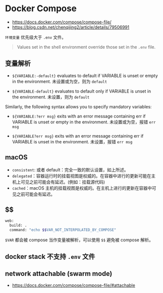 # Docker Compose

* https://docs.docker.com/compose/compose-file/
* https://blog.csdn.net/chenqijing2/article/details/79506991

`环境变量` 优先级大于 `.env` 文件。

> Values set in the shell environment override those set in the `.env` file.

## 变量解析

* `${VARIABLE:-default}` evaluates to default if VARIABLE is unset or empty in the environment. 未设置或为空，则为 `default`

* `${VARIABLE-default}` evaluates to default only if VARIABLE is unset in the environment. 未设置，则为 `default`

Similarly, the following syntax allows you to specify mandatory variables:

* `${VARIABLE:?err msg}` exits with an error message containing err if VARIABLE is unset or empty in the environment. 未设置或为空，报错 `err msg`

* `${VARIABLE?err msg}` exits with an error message containing err if VARIABLE is unset in the environment. 未设置，报错 `err msg`

## macOS

* `consistent`: 或者 default：完全一致的默认设置，如上所述。
* `delegated`：容器运行时的挂载视图是权威的。在容器中进行的更新可能在主机上可见之前可能会有延迟。(例如：挂载源代码)
* `cached`：macOS 主机的挂载视图是权威的。在主机上进行的更新在容器中可见之前可能会有延迟。

## $$

```bash
web:
  build: .
  command: "echo $$VAR_NOT_INTERPOLATED_BY_COMPOSE"
```

`$VAR` 都会被 compose 当作变量被解析，可以使用 `$$` 避免被 compose 解析。

## docker stack 不支持 `.env` 文件

## network attachable (swarm mode)

* https://docs.docker.com/compose/compose-file/#attachable
